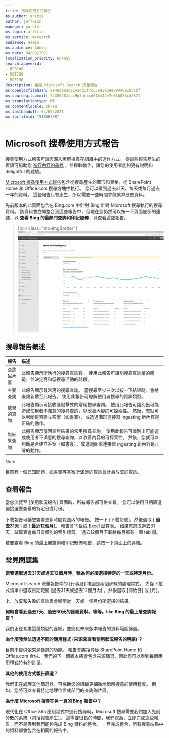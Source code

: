 ```yaml
---
title: 搜尋使用方式報告
ms.author: ankmis
author: jeffkizn
manager: parulm
ms.topic: article
ms.service: mssearch
audience: Admin
ms.audience: Admin
ms.date: 04/09/2021
localization_priority: Normal
search.appverid:
- BFB160
- MET150
- MOE150
description: 審閱 Microsoft Search 流量報告
ms.openlocfilehash: 8e46b1bdc2143dd3f7c53643e3ee89446a18cbbf
ms.sourcegitcommit: 74356701eac9d5deccd01b142e7e6fb083cd3871
ms.translationtype: MT
ms.contentlocale: zh-TW
ms.lasthandoff: 04/09/2021
ms.locfileid: "51656778"
---
```

# <a name="microsoft-search-usage-reports"></a>Microsoft 搜尋使用方式報告

搜尋使用方式報告可讓您深入瞭解搜尋在組織中的運作方式。 從這些報告產生的資訊可協助您 [進行內容的尋找](./make-content-easy-to-find.md) ，並採取動作，讓您的使用者能夠更有説明和 delightful 的體驗。

[Microsoft 搜尋使用方式報告](https://admin.microsoft.com/Adminportal/Home?#/MicrosoftSearch/insights)包含從搜尋產生的圖形和表格，從 SharePoint Home 和 Office.com 搜尋方塊中執行。 您可以看到過去31天、每天或每月過去一年的資料。 這些報告只會產生，所以需要一些時間才能累算歷史資料。

先前版本的此頁面包含在 Bing.com 中針對 Bing 針對 Microsoft 搜尋執行的搜尋資料。 該資料會立即整合到這些報告中，但現在您仍然可以按一下頁面底部的連結，以 **查看 Bing 的最熱門查詢和印記發佈**，以查看這些報告。

> [!div class="mx-imgBorder"]
> ![搜尋使用方式報告儀表板](media/usage-reports/usage_reports_v2.png)

## <a name="overview-of-search-reports"></a>搜尋報告概述

| 報告 | 描述 |
|:-----|:-----|
|查詢磁片區|此報告顯示所執行的搜尋查詢數。 使用此報告可識別搜尋查詢量的趨勢，並決定高和低搜尋活動的時段。|
|主要查詢|此報告顯示最常用的搜尋查詢。 當搜尋至少三次以按一下結果時，會將查詢新增至此報告。 使用此報告可瞭解使用者搜尋的資訊類型。|
|放棄的查詢|此報告顯示可接收低點擊式的常用搜尋查詢。 使用此報告可識別出可能造成使用者不滿意的搜尋查詢，以改善內容的可探索性。 然後，您就可以判斷是否建立答案（如書簽），或透過圖形連接器 ingesting 新內容是正確的動作。|
|無結果查詢|此報告顯示傳回查無結果的常用搜尋查詢。 使用此報告可識別出可能造成使用者不滿意的搜尋查詢，以改善內容的可探索性。 然後，您就可以判斷是否建立答案（如書簽），或透過圖形連接器 ingesting 新內容是正確的動作。|

>[!NOTE]
>目前有一個已知問題，如書簽等答案所滿足的查詢會計為放棄的查詢。

## <a name="viewing-reports"></a>查看報告

當您流覽至 [使用狀況報告] 頁面時，所有報告都可供查看。 您可以使用日期篩選器挑選要查看的特定日或月份。

下載報告可讓您查看更多時間範圍內的報告。 按一下 [下載箭號]，然後選取 [ **過去31天** ] 或 [ **最近12個月**]。 報告會下載成 Excel 試算表。 如果您選取過去31天，試算表會每日有個別的索引標籤。 過去12個月下載將每月都有一個 tab 鍵。

若要查看 Bing 的最上層查詢和印記散佈報告，請按一下頁面上的連結。

## <a name="frequently-asked-questions"></a>常見問題集

**當我選取過去31天或過去12個月時，我為何必須選擇特定的一天或特定月份。**

Microsoft search 流量報告中的 [行事曆] 視圖是兩個步驟的處理常式。 先從下拉式清單中選取日期範圍 (過去31天或過去12個月內) ，然後選取 [開始日] 或 [月]。

上、放棄和失敗的查詢表會顯示從一天或一個月份所選擇的結果。

**何時會看到過去7天、過去30天的匯總資料，等等。like Bing 的最上層查詢報告？**

我們正在考慮這種類型的匯總，並簡化未來版本報告的資料範圍篩選。

**為什麼我無法透過不同的應用程式 (來源來查看使用狀況報告的明細) ？**

目前不提供依來源篩選的功能。 報告會將搜尋從 SharePoint Home 和 Office.com 合併。 我們的下一個版本將會包含來源篩選，因此您可以看到每個應用程式特有的計量。

**其他的使用方式報告篩選？**

我們正在處理其他篩選器，可協助您的組織更細微地瞭解搜尋的使用程度。 例如，您將可以查看特定地理位置或部門的查詢磁片區。

**為什麼 Microsoft 搜尋在另一頁的 Bing 報告中？**

現代化在 Office 365 應用程式中進行搜尋時，Microsoft 搜尋需要我們加入先前分散的系統（包括報告產生）。 這需要很長的時間，我們認為，立即完成這些報告，而不是等到我們能夠完成 Bing 資料的整合。 一旦完成整合，所有搜尋端點中的資料都會包含在相同的報告中。
